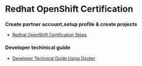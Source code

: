 # Redhat OpenShift Certification
### Create partner account,setup profile & create projects
- [Redhat OpenShift Certification Steps](https://github.com/Sherpa99/hcbt-dev-operators/blob/main/RHOSCertification.md)

### Developer techinical guide 
- [Developer Technical Guide Using Docker](https://github.com/Sherpa99/hcbt-dev-operators/blob/34295eb89ccf9370dd26cb7d4f0474759ab14c33/guide/DeveloperTechnicalGuide.md)
